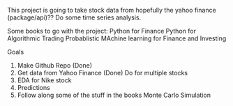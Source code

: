 This project is going to take stock data from hopefully the yahoo finance (package/api)?? Do some time series analysis.

Some books to go with the project: 
    Python for Finance
    Python for Algorithmic Trading
    Probablistic MAchine learning for Finance and Investing

Goals
1. Make Github Repo (Done)
2. Get data from Yahoo Finance (Done)
    Do for multiple stocks
3. EDA for Nike stock
4. Predictions
5. Follow along some of the stuff in the books
        Monte Carlo Simulation

